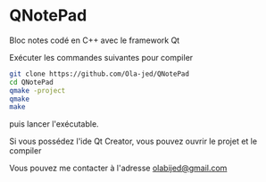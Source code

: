 # QNotePad
Bloc notes codé en C++ avec le framework Qt

Exécuter les commandes suivantes pour compiler
```bash
git clone https://github.com/Ola-jed/QNotePad
cd QNotePad
qmake -project
qmake
make
```
puis lancer l'exécutable.

Si vous possédez l'ide Qt Creator, vous pouvez ouvrir le projet et le compiler

Vous pouvez me contacter à l'adresse olabijed@gmail.com

